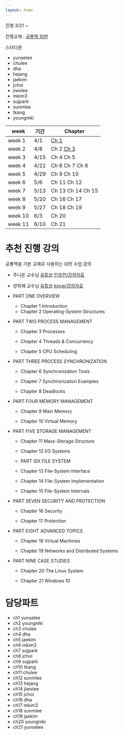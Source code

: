 ```yaml
---
layout: home
---
```


진행 3/21 ~


진행교재 : [공룡책 10판](https://www.os-book.com/OS10/)

스터디원
- yunselee
- chulee
- dha
- hejang
- jaekim
- jchoi
- jiwolee
- mkim3
- sujpark
- sunmlee
- tkang
- youngmki

|week|기간|Chapter|
|--|--|--|
| week 1 | 4/1 | [Ch 1](./jekyll/2022-03-21-ch1.html) |
| week 2 | 4/8 | Ch 2 [Ch 3](./jekyll/2022-04-08-ch3.html) |
| week 3 | 4/15|Ch 4 Ch 5 |
| week 4 | 4/22| Ch 6 Ch 7 Ch 8|
| week 5 | 4/29| Ch 9 Ch 10 |
| week 6 | 5/6 | Ch 11 Ch 12|
| week 7 | 5/13| Ch 13   Ch 14 Ch 15|
| week 8 | 5/20| Ch 16 Ch 17|
| week 9 | 5/27| Ch 18 Ch 19|
| week 10 |6/3  | Ch 20|
| week 11 | 6/10| Ch 21|

# 추천 진행 강의

공룡책을 기본 교재로 사용하는 대학 수업 강의

- 주니온 교수님 [유튜브](https://www.youtube.com/playlist?list=PLHqxB9kMLLaOs2BM2KbuvttBYCgDoFm-5)   [인프런/강의자료](https://www.inflearn.com/course/%EC%9A%B4%EC%98%81%EC%B2%B4%EC%A0%9C-%EA%B3%B5%EB%A3%A1%EC%B1%85-%EC%A0%84%EA%B3%B5%EA%B0%95%EC%9D%98)

- 양희재 교수님 [유튜브](https://www.youtube.com/playlist?list=PLK4xviZcdB9ieuusJ5j1UYZMFTuAgZCq8) [kocw/강의자료](http://www.kocw.net/home/search/kemView.do?kemId=978503)

- PART ONE OVERVIEW
  - Chapter 1 Introduction
  - Chapter 2 Operating-System Structures
  
- PART TWO PROCESS MANAGEMENT

  - Chapter 3 Processes
  - Chapter 4 Threads & Concurrency

  - Chapter 5 CPU Scheduling

- PART THREE PROCESS SYNCHRONIZATION

    - Chapter 6 Synchronization Tools

    - Chapter 7 Synchronization Examples

    - Chapter 8 Deadlocks

- PART FOUR MEMORY MANAGEMENT

  - Chapter 9 Main Memory

  - Chapter 10 Virtual Memory

- PART FIVE STORAGE MANAGEMENT

  - Chapter 11 Mass-Storage Structure

  - Chapter 12 I/O Systems

  - PART SIX FILE SYSTEM

  - Chapter 13 File-System Interface

  - Chapter 14 File-System Implementation

  - Chapter 15 File-System Internals

- PART SEVEN SECURITY AND PROTECTION

  - Chapter 16 Security

  - Chapter 17 Protection

- PART EIGHT ADVANCED TOPICS

  - Chapter 18 Virtual Machines

  - Chapter 19 Networks and Distributed Systems

- PART NINE CASE STUDIES

  - Chapter 20 The Linux System

  - Chapter 21 Windows 10


# 담당파트

- ch1 yunselee
- ch2 youngmki
- ch3 chulee
- ch4 dha
- ch5 jaekim
- ch6 mkim3
- ch7  sujpark
- ch8 jchoi
- ch9 sujpark
- ch10 tkang
- ch11 chulee
- ch12 sunmlee
- ch13 hejang
- ch14 jiwolee
- ch15  jchoi
- ch16 dha
- ch17 mkim3
- ch18 sunmlee
- ch19 jaekim
- ch20 youngmki
- ch21 yunselee
